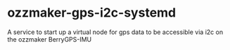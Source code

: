 # ozzmaker-gps-i2c-systemd
A service to start up a virtual node for gps data to be accessible via i2c on the ozzmaker BerryGPS-IMU
